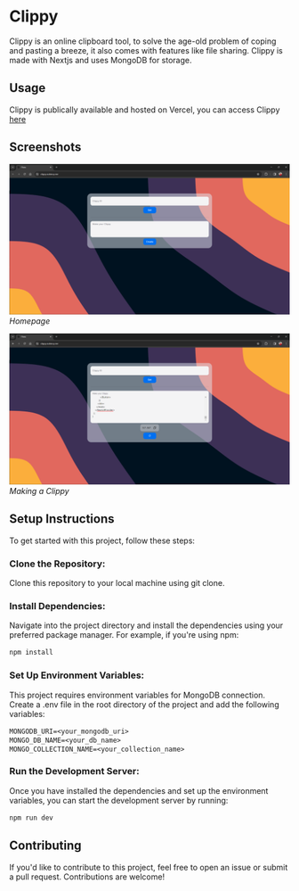 # Clippy

Clippy is an online clipboard tool, to solve the age-old problem of coping and pasting a breeze, it also comes with features like file sharing. Clippy is made with Nextjs and uses MongoDB for storage.

## Usage

Clippy is publically available and hosted on Vercel, you can access Clippy [here](https://clippy.subinoy.me/)

## Screenshots

![Homepage](screenshots/screenshot1.png)
_Homepage_

![Making a Clippy](screenshots/screenshot2.png)
_Making a Clippy_

## Setup Instructions

To get started with this project, follow these steps:

### Clone the Repository:

Clone this repository to your local machine using git clone.

### Install Dependencies:

Navigate into the project directory and install the dependencies using your preferred package manager. For example, if you're using npm:

```bash
npm install
```

### Set Up Environment Variables:

This project requires environment variables for MongoDB connection. Create a .env file in the root directory of the project and add the following variables:

```plaintext
MONGODB_URI=<your_mongodb_uri>
MONGO_DB_NAME=<your_db_name>
MONGO_COLLECTION_NAME=<your_collection_name>
```

### Run the Development Server:

Once you have installed the dependencies and set up the environment variables, you can start the development server by running:

```bash
npm run dev
```

## Contributing
If you'd like to contribute to this project, feel free to open an issue or submit a pull request. Contributions are welcome!
